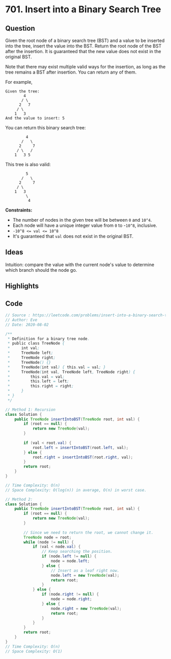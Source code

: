 # 701. Insert into a Binary Search Tree

## Question

Given the root node of a binary search tree (BST) and a value to be inserted into the tree, insert the value into the BST. Return the root node of the BST after the insertion. It is guaranteed that the new value does not exist in the original BST.

Note that there may exist multiple valid ways for the insertion, as long as the tree remains a BST after insertion. You can return any of them.

For example, 

```
Given the tree:
        4
       / \
      2   7
     / \
    1   3
And the value to insert: 5
```

You can return this binary search tree:

```
         4
       /   \
      2     7
     / \   /
    1   3 5
```

This tree is also valid:

```
         5
       /   \
      2     7
     / \   
    1   3
         \
          4
```

 

**Constraints:**

- The number of nodes in the given tree will be between `0` and `10^4`.
- Each node will have a unique integer value from `0` to -`10^8`, inclusive.
- `-10^8 <= val <= 10^8`
- It's guaranteed that `val` does not exist in the original BST.

## Ideas

Intuition: compare the value with the current node's value to determine which branch should the node go.

## Highlights

## Code

```java
// Source : https://leetcode.com/problems/insert-into-a-binary-search-tree/
// Author: Eve
// Date: 2020-08-02

/**
 * Definition for a binary tree node.
 * public class TreeNode {
 *     int val;
 *     TreeNode left;
 *     TreeNode right;
 *     TreeNode() {}
 *     TreeNode(int val) { this.val = val; }
 *     TreeNode(int val, TreeNode left, TreeNode right) {
 *         this.val = val;
 *         this.left = left;
 *         this.right = right;
 *     }
 * }
 */

// Method 1: Recursion
class Solution {
    public TreeNode insertIntoBST(TreeNode root, int val) {
        if (root == null) {
            return new TreeNode(val);
        }
        
        if (val < root.val) {
            root.left = insertIntoBST(root.left, val);
        } else {
            root.right = insertIntoBST(root.right, val);
        }
        return root;
    }
}

// Time Complexity: O(n)
// Space Complexity: O(log(n)) in average, O(n) in worst case.

// Method 2:
class Solution {
    public TreeNode insertIntoBST(TreeNode root, int val) {
        if (root == null) {
            return new TreeNode(val);
        }
        
        // Since we need to return the root, we cannot change it.
        TreeNode node = root;
        while (node != null) {
            if (val < node.val) {
                // Keep searching the position.
                if (node.left != null) {
                    node = node.left;
                } else {
                    // Insert as a leaf right now.
                    node.left = new TreeNode(val);
                    return root;
                }
            } else {
                if (node.right != null) {
                    node = node.right;
                } else {
                    node.right = new TreeNode(val);
                    return root;
                }
            }
        }
        return root;
    }
}
// Time Complexity: O(n)
// Space Complexity: O(1)
```

